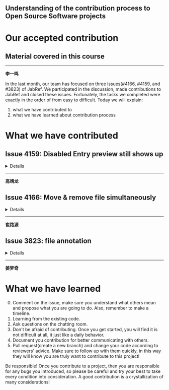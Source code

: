 ## Understanding of the contribution process to Open Source Software projects

# Our accepted contribution

## Material covered in this course

<hr>  

**李一鸣**

In the last month, our team has focused on three issues(#4166, #4159, and #3823) of JabRef. We participated in the discussion, made contributions to JabRef and closed these issues. Fortunately, the tasks we completed were exactly in the order of from easy to difficult. Today we will explain:

1. what we have contributed to
2. what we have learned about contribution process

# What we have contributed

## Issue 4159: Disabled Entry preview still shows up

<details>

When the "View -> Toggle entry preview" is selected, the entry preview in the bottom shows properly. If We deselect the "View -> Toggle entry preview", the entry preview in the bottom will disappear. However, when We select another entry, the bug comes out. The entry preview shows when "View -> Toggle entry preview" is not selected.

![](https://raw.githubusercontent.com/upupming/paste/master/img/20180710115259.png)
<img src="https://raw.githubusercontent.com/upupming/paste/master/img/20180710115712.png"/>
<img src="https://raw.githubusercontent.com/upupming/paste/master/img/Selection_006.png"/>

This issue is opened by @mcspritz and found on JabRef 4.3.1, Linux 4.14.48-2-manjaro amd64, Java 1.8.0_172. In the beginning, we test it on JabRef 4.3.1 and reproduced it. We also found another problem that on Windows once the option is deselected, the preview will not show anymore no matter the option is selected or not in the further. Finally, we knew it's actually minimized at the bottom and the window is still there! 

<hr>

**孙月晴**

After reading the contribution guide, we begin to test the latest build at http://builds.jabref.org/master/ , we found that the UI has changed a lot and the issue does not exist at all!

![selection_007](https://user-images.githubusercontent.com/24741764/42815066-d3fe836a-89f8-11e8-9459-a242367d10dd.png)

We tested on 9b2fedc-"Adapt test to https" (the branch point of master branch and v4.x branch), the bug exists there. This bug disappeared after the three commits following the branch point of the master and v4.x branch. This is because a989aa4-"merge from maintable-beta branch" changed the GUI a lot.

<img src="https://raw.githubusercontent.com/upupming/paste/master/img/20180808212611.png"/>
<img src="https://raw.githubusercontent.com/upupming/paste/master/img/20180808212427.png"/>


At first, we don't know the branches and versions of JabRef very much. So we ask a question on gitter:

<img src="https://raw.githubusercontent.com/upupming/paste/master/img/20180808211629.png"/>


So now that the issue is fixed in the developing builds, we don't need to do anything. We just report on the issue and then JabRef administrator closed this issue.
</details>


<hr>

**高靖龙**

## Issue 4166: Move & remove file simultaneously

<details>

There is a rename option and a move file to default directory option in the right-click menu of file item.

<img src="https://raw.githubusercontent.com/upupming/paste/master/img/20180808214628.png"/>

So our purpose is to simplify the process of this two operation. We tried to add a "move and rename" option on the right click menu.

We just reused the existed method and integrated the two methods into a new one method and add it to the event listener.

```java
public void moveToDefaultDirectoryAndRename() {
    moveToDefaultDirectory();
    rename();
}
```

```java
renameAndMoveFile.setOnAction(event -> linkedFile.moveToDefaultDirectoryAndRename());
```

Although it works like a charm, the member of JabRef project made another optimization: they remove the confirm dialog because user always wants to agree the two operations simultaneously.

</details>

<hr>

**崔路源**

## Issue 3823: file annotation

<details>

@anssal suggested that the redundant hyphens and line-breaks came from PDF files in the marking content should be removed. He also suggests the font size and margin should be refined.

After discussion, we thought if the line breaks are for another paragraph, for example:

![image](https://user-images.githubusercontent.com/24741764/43352436-fa0d1020-9255-11e8-9fef-6e27e24834d7.png)

![image](https://user-images.githubusercontent.com/24741764/43352432-e4795638-9255-11e8-88f3-7eec9584d6de.png)

Line break at Location 1 should be deleted, but that at location 2 should be reserved.

We tried to find a solution to judge if the line break should be removed. After reading the code of the JabRef, we found two classes used to remove hyphens and line-breaks and generate the BibTeX key (and file name). We just reused the logic and changed them for our usage. We used regular expression `(?<![.|:])%n` for wisely judging a line-break should be removed or not -- We removed all new lines which don't have preceded `.` or `:` because we think `.` or `:` is often used to start a new paragraph.

Actually, the existed logic helped us a lot, but @tobiasdiez said that we should not change the existed logic because they have their own usefulness. So finally we kept the two classes untouched and adapted the new pattern only in our marking content.

<hr>

**赵天宇**

Beside this, we also wrapped the summary content for the better margin between page/date notation and fixed the tooltip width and font size.

**Before**
<img src="https://user-images.githubusercontent.com/24741764/43352522-4e817424-9257-11e8-865a-a188d2f31cc9.gif">

**Margin fixed**
<img src="https://raw.githubusercontent.com/upupming/paste/master/img/20180803091540.png"/>

**Tooltip fixed**
<img src="https://raw.githubusercontent.com/upupming/paste/master/img/20180803092209.png"/>

Finally, we added JUnit test for our own hyphens and line-breaks remover, this is our test case:

**Before removing**
```
This is paragraph 1.
This is paragr-
aph 2, and it crosses
several lines,
now you can see next paragraph:
This is paragraph%n3.
```

**After removed**
```
This is paragraph 1.
This is paragraph 2, and it crosses several lines, now you can see the next paragraph:
This is paragraph 3.
```

</details>

<hr>

**姜梦奇**

# What we have learned

0. Comment on the issue, make sure you understand what others mean and propose what you are going to do. Also, remember to make a timeline.
1. Learning from the existing code.
2. Ask questions on the chatting room.
3. Don't be afraid of contributing. Once you get started, you will find it is not difficult at all, it just like a daily behavior.
4. Document you contribution for better communicating with others.
5. Pull request(create a new branch) and change your code according to reviewers' advice. Make sure to follow up with them quickly, in this way they will know you are truly want to contribute to this project!

Be responsible! Once you contribute to a project, then you are responsible for any bugs you introduced, so please be careful and try your best to take every condition into consideration. A good contribution is a crystallization of many considerations!